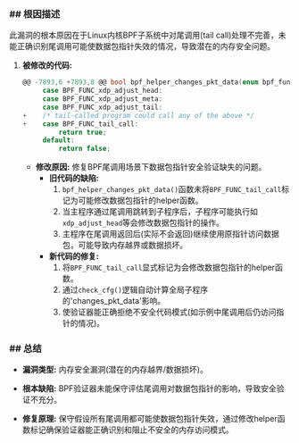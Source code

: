 ### **## 根因描述**

此漏洞的根本原因在于Linux内核BPF子系统中对尾调用(tail call)处理不完善，未能正确识别尾调用可能使数据包指针失效的情况，导致潜在的内存安全问题。

1. **被修改的代码:**
    ```c
    @@ -7893,6 +7893,8 @@ bool bpf_helper_changes_pkt_data(enum bpf_func_id func_id)
         case BPF_FUNC_xdp_adjust_head:
         case BPF_FUNC_xdp_adjust_meta:
         case BPF_FUNC_xdp_adjust_tail:
    +    /* tail-called program could call any of the above */
    +    case BPF_FUNC_tail_call:
             return true;
         default:
             return false;
    ```
    *   **修改原因:** 修复BPF尾调用场景下数据包指针安全验证缺失的问题。
        *   **旧代码的缺陷:**
            1.  `bpf_helper_changes_pkt_data()`函数未将`BPF_FUNC_tail_call`标记为可能修改数据包指针的helper函数。
            2.  当主程序通过尾调用跳转到子程序后，子程序可能执行如`xdp_adjust_head`等会修改数据包指针的操作。
            3.  主程序在尾调用返回后(实际不会返回)继续使用原指针访问数据包，可能导致内存越界或数据损坏。
        *   **新代码的修复:**
            1.  将`BPF_FUNC_tail_call`显式标记为会修改数据包指针的helper函数。
            2.  通过`check_cfg()`逻辑自动计算全局子程序的'changes_pkt_data'影响。
            3.  使验证器能正确拒绝不安全代码模式(如示例中尾调用后仍访问指针的情况)。

### **## 总结**

*   **漏洞类型:**
    内存安全漏洞(潜在的内存越界/数据损坏)。

*   **根本缺陷:**
    BPF验证器未能保守评估尾调用对数据包指针的影响，导致安全验证不充分。

*   **修复原理:**
    保守假设所有尾调用都可能使数据包指针失效，通过修改helper函数标记确保验证器能正确识别和阻止不安全的内存访问模式。

